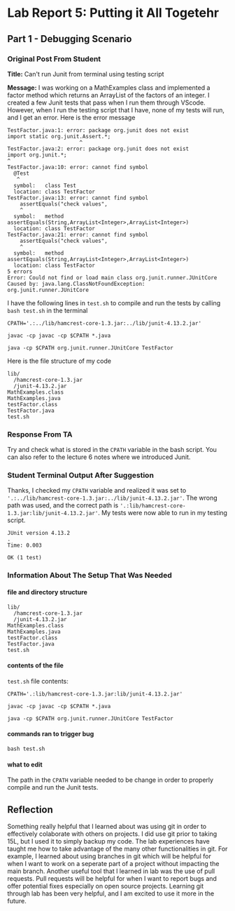 # Lab Report 5: Putting it All Togetehr
## Part 1 - Debugging Scenario
### Original Post From Student
**Title:** Can't run Junit from terminal using testing script

**Message:**
I was working on a MathExamples class and implemented a factor method which returns an ArrayList of the factors of an integer. I created a few Junit tests that pass when I run them through VScode. However, when I run the testing script that I have, none of my tests will run, and I get an error. Here is the error message
```
TestFactor.java:1: error: package org.junit does not exist
import static org.junit.Assert.*;
                       ^
TestFactor.java:2: error: package org.junit does not exist
import org.junit.*;
^
TestFactor.java:10: error: cannot find symbol
  @Test
   ^
  symbol:   class Test
  location: class TestFactor
TestFactor.java:13: error: cannot find symbol
    assertEquals("check values",
    ^
  symbol:   method assertEquals(String,ArrayList<Integer>,ArrayList<Integer>)
  location: class TestFactor
TestFactor.java:21: error: cannot find symbol
    assertEquals("check values",
    ^
  symbol:   method assertEquals(String,ArrayList<Integer>,ArrayList<Integer>)
  location: class TestFactor
5 errors
Error: Could not find or load main class org.junit.runner.JUnitCore
Caused by: java.lang.ClassNotFoundException: org.junit.runner.JUnitCore
```
I have the following lines in `test.sh` to compile and run the tests by calling `bash test.sh` in the terminal
```
CPATH='.:../lib/hamcrest-core-1.3.jar:../lib/junit-4.13.2.jar'

javac -cp javac -cp $CPATH *.java

java -cp $CPATH org.junit.runner.JUnitCore TestFactor 
```
Here is the file structure of my code
```
lib/
  /hamcrest-core-1.3.jar
  /junit-4.13.2.jar
MathExamples.class
MathExamples.java
testFactor.class
TestFactor.java
test.sh
```
### Response From TA
Try and check what is stored in the `CPATH` variable in the bash script. You can also refer to the lecture 6 notes where we introduced Junit.
### Student Terminal Output After Suggestion
Thanks, I checked my `CPATH` variable and realized it was set to `'.:../lib/hamcrest-core-1.3.jar:../lib/junit-4.13.2.jar'`. The wrong path was used, and the correct path is `'.:lib/hamcrest-core-1.3.jar:lib/junit-4.13.2.jar'`. My tests were now able to run in my testing script.
```
JUnit version 4.13.2
.
Time: 0.003

OK (1 test)
```
### Information About The Setup That Was Needed
#### file and directory structure
```
lib/
  /hamcrest-core-1.3.jar
  /junit-4.13.2.jar
MathExamples.class
MathExamples.java
testFactor.class
TestFactor.java
test.sh
```
#### contents of the file
`test.sh` file contents:

```
CPATH='.:lib/hamcrest-core-1.3.jar:lib/junit-4.13.2.jar'

javac -cp javac -cp $CPATH *.java

java -cp $CPATH org.junit.runner.JUnitCore TestFactor 
```
#### commands ran to trigger bug
`bash test.sh`
#### what to edit
The path in  the `CPATH` variable needed to be change in order to properly compile and run the Junit tests.

## Reflection
Something really helpful that I learned about was using git in order to effectively colaborate with others on projects. I did use git prior to taking 15L, but I used it to simply backup my code. The lab experiences have taught me how to take advantage of the many other functionalities in git. For example, I learned about using branches in git which will be helpful for when I want to work on a seperate part of a project without impacting the main branch. Another useful tool that I learned in lab was the use of pull requests. Pull requests will be helpful for when I want to report bugs and offer potential fixes especially on open source projects. Learning git through lab has been very helpful, and I am excited to use it more in the future.

